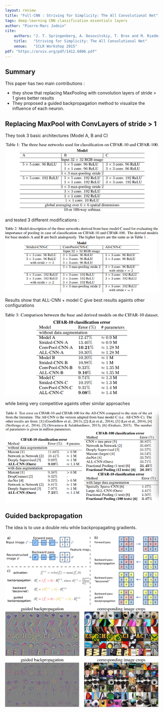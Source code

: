```yaml
---
layout: review
title: "Full-CNN : Striving for Simplicity: The All Convolutional Net"
tags: deep-learning CNN classification essentials layers
author: "Pierre-Marc Jodoin"
cite:
    authors: "J. T. Springenberg, A. Dosovitskiy, T. Brox and M. Riedmiller"
    title:   "Striving for Simplicity: The All Convolutional Net"
    venue:   "ICLR Workshop 2015"
pdf: "https://arxiv.org/pdf/1412.6806.pdf"
---
```


## Summary

This paper has two main contributions : 
- they show that replacing MaxPooling with convolution layers of stride > 1 gives better results 
- They proposed a guided backpropagation method to visualize the influence of each neuron.

## Replacing MaxPool with ConvLayers of stride > 1

They took 3 basic architectures (Model A, B and C)

![](/article/images/fullCNN/sc01.png)

and tested 3 different modifications :

![](/article/images/fullCNN/sc02.png)

Results show that ALL-CNN + model C give best results againts other configurations

![](/article/images/fullCNN/sc06.png)

while being very competitive againts other similar approaches

![](/article/images/fullCNN/sc05.png)

## Guided backpropagation

The idea is to use a double relu while backpropagating gradients.

![](/article/images/fullCNN/sc03.png)
![](/article/images/fullCNN/sc04.png)
